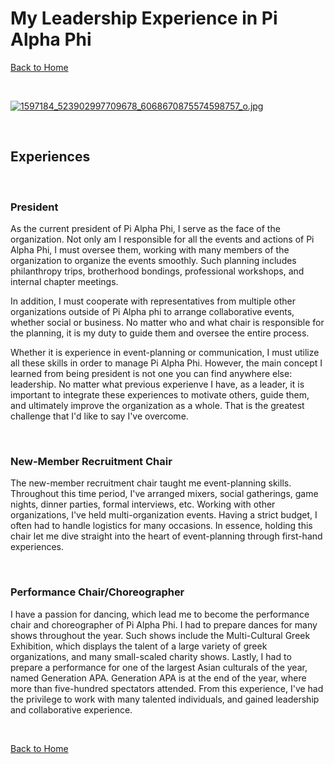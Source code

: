 # My Leadership Experience in Pi Alpha Phi

[Back to Home](https://forhago.github.io/brianye.github.io/)

<br>

[![1597184_523902997709678_6068670875574598757_o.jpg](https://s23.postimg.org/m38fsv5ej/1597184_523902997709678_6068670875574598757_o.jpg)](https://postimg.org/image/h4kxec1lj/)

<br>

## Experiences

<br>

### President

As the current president of Pi Alpha Phi, I serve as the face of the organization. Not only am I responsible for all the events and actions of Pi Alpha Phi, I must oversee them, working with many members of the organization to organize the events smoothly. Such planning includes philanthropy trips, brotherhood bondings, professional workshops, and internal chapter meetings. 

In addition, I must cooperate with representatives from multiple other organizations outside of Pi Alpha phi to arrange collaborative events, whether social or business. No matter who and what chair is responsible for the planning, it is my duty to guide them and oversee the entire process.

Whether it is experience in event-planning or communication, I must utilize all these skills in order to manage Pi Alpha Phi. However, the main concept I learned from being president is not one you can find anywhere else: leadership. No matter what previous experienve I have, as a leader, it is important to integrate these experiences to motivate others, guide them, and ultimately improve the organization as a whole. That is the greatest challenge that I'd like to say I've overcome.

<br>

### New-Member Recruitment Chair

The new-member recruitment chair taught me event-planning skills. Throughout this time period, I've arranged mixers, social gatherings, game nights, dinner parties, formal interviews, etc. Working with other organizations, I've held multi-organization events. Having a strict budget, I often had to handle logistics for many occasions. In essence, holding this chair let me dive straight into the heart of event-planning through first-hand experiences.

<br>

### Performance Chair/Choreographer

I have a passion for dancing, which lead me to become the performance chair and choreographer of Pi Alpha Phi. I had to prepare dances for many shows throughout the year. Such shows include the Multi-Cultural Greek Exhibition, which displays the talent of a large variety of greek organizations, and many small-scaled charity shows. Lastly, I had to prepare a performance for one of the largest Asian culturals of the year, named Generation APA. Generation APA is at the end of the year, where more than five-hundred spectators attended. From this experience, I've had the privilege to work with many talented individuals, and gained leadership and collaborative experience.

<br>

[Back to Home](https://forhago.github.io/brianye.github.io/)